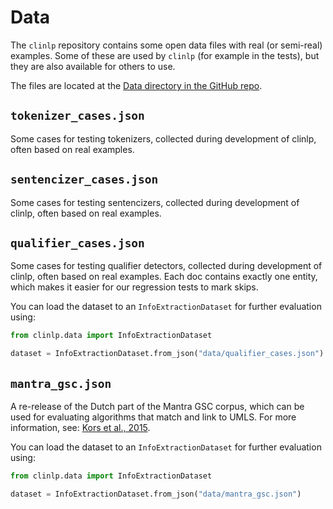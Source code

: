 # Data

The `clinlp` repository contains some open data files with real (or semi-real) examples. Some of these are used by `clinlp` (for example in the tests), but they are also available for others to use.

The files are located at the [Data directory in the GitHub repo](https://github.com/umcu/clinlp/tree/main/data).

## `tokenizer_cases.json`

Some cases for testing tokenizers, collected during development of clinlp, often based on real examples.

## `sentencizer_cases.json`

Some cases for testing sentencizers, collected during development of clinlp, often based on real examples.

## `qualifier_cases.json`

Some cases for testing qualifier detectors, collected during development of clinlp, often based on real examples. Each doc contains exactly one entity, which makes it easier for our regression tests to mark skips.

You can load the dataset to an `InfoExtractionDataset` for further evaluation using:

```python
from clinlp.data import InfoExtractionDataset

dataset = InfoExtractionDataset.from_json("data/qualifier_cases.json")
```


## `mantra_gsc.json`

A re-release of the Dutch part of the Mantra GSC corpus, which can be used for evaluating algorithms that match and link to UMLS. For more information, see: [Kors et al., 2015](https://doi.org/10.1093/jamia/ocv037).

You can load the dataset to an `InfoExtractionDataset` for further evaluation using:

```python
from clinlp.data import InfoExtractionDataset

dataset = InfoExtractionDataset.from_json("data/mantra_gsc.json")
```
